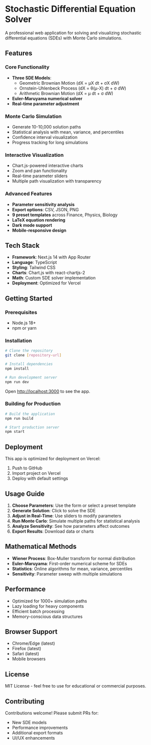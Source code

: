 # Stochastic Differential Equation Solver

A professional web application for solving and visualizing stochastic differential equations (SDEs) with Monte Carlo simulations.

## Features

### Core Functionality
- **Three SDE Models**:
  - Geometric Brownian Motion (dX = μX dt + σX dW)
  - Ornstein-Uhlenbeck Process (dX = θ(μ-X) dt + σ dW)
  - Arithmetic Brownian Motion (dX = μ dt + σ dW)
- **Euler-Maruyama numerical solver**
- **Real-time parameter adjustment**

### Monte Carlo Simulation
- Generate 10-10,000 solution paths
- Statistical analysis with mean, variance, and percentiles
- Confidence interval visualization
- Progress tracking for long simulations

### Interactive Visualization
- Chart.js-powered interactive charts
- Zoom and pan functionality
- Real-time parameter sliders
- Multiple path visualization with transparency

### Advanced Features
- **Parameter sensitivity analysis**
- **Export options**: CSV, JSON, PNG
- **9 preset templates** across Finance, Physics, Biology
- **LaTeX equation rendering**
- **Dark mode support**
- **Mobile-responsive design**

## Tech Stack

- **Framework**: Next.js 14 with App Router
- **Language**: TypeScript
- **Styling**: Tailwind CSS
- **Charts**: Chart.js with react-chartjs-2
- **Math**: Custom SDE solver implementation
- **Deployment**: Optimized for Vercel

## Getting Started

### Prerequisites
- Node.js 18+ 
- npm or yarn

### Installation

```bash
# Clone the repository
git clone [repository-url]

# Install dependencies
npm install

# Run development server
npm run dev
```

Open [http://localhost:3000](http://localhost:3000) to see the app.

### Building for Production

```bash
# Build the application
npm run build

# Start production server
npm start
```

## Deployment

This app is optimized for deployment on Vercel:

1. Push to GitHub
2. Import project on Vercel
3. Deploy with default settings

## Usage Guide

1. **Choose Parameters**: Use the form or select a preset template
2. **Generate Solution**: Click to solve the SDE
3. **Adjust in Real-Time**: Use sliders to modify parameters
4. **Run Monte Carlo**: Simulate multiple paths for statistical analysis
5. **Analyze Sensitivity**: See how parameters affect outcomes
6. **Export Results**: Download data or charts

## Mathematical Methods

- **Wiener Process**: Box-Muller transform for normal distribution
- **Euler-Maruyama**: First-order numerical scheme for SDEs
- **Statistics**: Online algorithms for mean, variance, percentiles
- **Sensitivity**: Parameter sweep with multiple simulations

## Performance

- Optimized for 1000+ simulation paths
- Lazy loading for heavy components
- Efficient batch processing
- Memory-conscious data structures

## Browser Support

- Chrome/Edge (latest)
- Firefox (latest)
- Safari (latest)
- Mobile browsers

## License

MIT License - feel free to use for educational or commercial purposes.

## Contributing

Contributions welcome! Please submit PRs for:
- New SDE models
- Performance improvements
- Additional export formats
- UI/UX enhancements